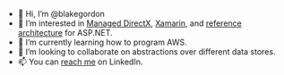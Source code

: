 - 👋 Hi, I’m @blakegordon
- 👀 I’m interested in [Managed DirectX](https://docs.microsoft.com/en-us/previous-versions/windows/desktop/bb318659(v=vs.85)), [Xamarin](https://docs.microsoft.com/en-us/xamarin/get-started/), and [reference architecture](https://docs.microsoft.com/en-us/aspnet/mvc/overview/older-versions/getting-started-with-ef-5-using-mvc-4/implementing-the-repository-and-unit-of-work-patterns-in-an-asp-net-mvc-application) for ASP.NET.
- 🌱 I’m currently learning how to program AWS.
- 💞️ I’m looking to collaborate on abstractions over different data stores.
- 📫 You can [reach me](https://www.linkedin.com/in/blake-underwood-4763a34b) on LinkedIn.

<!---
blakegordon/blakegordon is a ✨ special ✨ repository because its `README.md` (this file) appears on your GitHub profile.
You can click the Preview link to take a look at your changes.
--->

